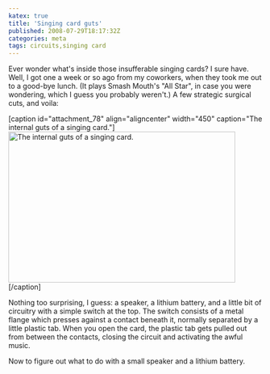 ```yaml
---
katex: true
title: 'Singing card guts'
published: 2008-07-29T18:17:32Z
categories: meta
tags: circuits,singing card
---
```


Ever wonder what's inside those insufferable singing cards?  I sure have.  Well, I got one a week or so ago from my coworkers, when they took me out to a good-bye lunch.  (It plays Smash Mouth's "All Star", in case you were wondering, which I guess you probably weren't.)  A few strategic surgical cuts, and voila:

[caption id="attachment_78" align="aligncenter" width="450" caption="The internal guts of a singing card."]<a href="http://byorgey.files.wordpress.com/2008/07/singing-card-innards.jpg"><img src="http://byorgey.files.wordpress.com/2008/07/singing-card-innards.jpg" alt="The internal guts of a singing card." width="450" height="299" class="size-full wp-image-78" /></a>[/caption]

Nothing too surprising, I guess: a speaker, a lithium battery, and a little bit of circuitry with a simple switch at the top.  The switch consists of a metal flange which presses against a contact beneath it, normally separated by a little plastic tab.  When you open the card, the plastic tab gets pulled out from between the contacts, closing the circuit and activating the awful music. 

Now to figure out what to do with a small speaker and a lithium battery.

